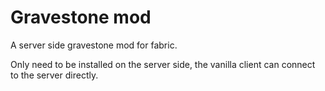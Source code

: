# Gravestone mod

A server side gravestone mod for fabric.

Only need to be installed on the server side, the vanilla client can connect to the server directly.